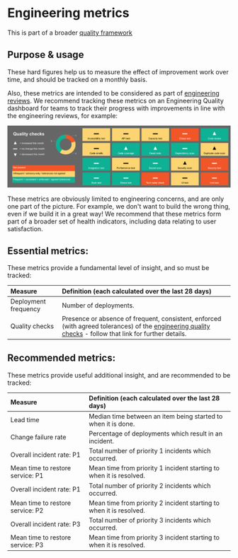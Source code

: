 # Engineering metrics

This is part of a broader [quality framework](../README.md)

## Purpose & usage

These hard figures help us to measure the effect of improvement work over time, and should be tracked on a monthly basis.

Also, these metrics are intended to be considered as part of [engineering reviews](review.md). We recommend tracking these metrics on an Engineering Quality dashboard for teams to track their progress with improvements in line with the engineering reviews, for example:

![Example Dashboard](../images/quality-dashboard.png)

These metrics are obviously limited to engineering concerns, and are only one part of the picture. For example, we don't want to build the wrong thing, even if we build it in a great way! We recommend that these metrics form part of a broader set of health indicators, including data relating to user satisfaction.

## Essential metrics:

These metrics provide a fundamental level of insight, and so must be tracked:

| Measure | Definition (each calculated over the last 28 days) |
|:---|:---|
| Deployment frequency | Number of deployments.
| Quality checks | Presence or absence of frequent, consistent, enforced (with agreed tolerances) of the [engineering quality checks](../quality-checks.md) - follow that link for further details.

## Recommended metrics:

These metrics provide useful additional insight, and are recommended to be tracked:

| Measure | Definition (each calculated over the last 28 days) |
|:---|:---|
| Lead time | Median time between an item being started to when it is done.
| Change failure rate | Percentage of deployments which result in an incident.
| Overall incident rate: P1 | Total number of priority 1 incidents which occurred.
| Mean time to restore service: P1 | Mean time from priority 1 incident starting to when it is resolved.
| Overall incident rate: P1 | Total number of priority 2 incidents which occurred.
| Mean time to restore service: P2 | Mean time from priority 2 incident starting to when it is resolved.
| Overall incident rate: P3 | Total number of priority 3 incidents which occurred.
| Mean time to restore service: P3 | Mean time from priority 3 incident starting to when it is resolved.
